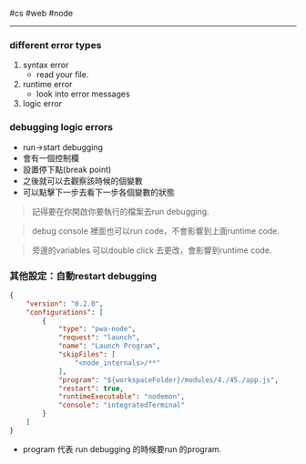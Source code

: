 #cs #web  #node 

---

### different error types
1.  syntax error
    -   read your file.
2.  runtime error
    -   look into error messages
3.  logic error

### debugging logic errors
-   run→start debugging
-   會有一個控制欄
-   設置停下點(break point)
-   之後就可以去觀察該時候的個變數
-   可以點擊下一步去看下一步各個變數的狀態

> 記得要在你開啟你要執行的檔案去run debugging.

> debug console 裡面也可以run code，不會影響到上面runtime code.

> 旁邊的variables 可以double click 去更改，會影響到runtime code.

### 其他設定：自動restart debugging
```json
{
    "version": "0.2.0",
    "configurations": [
        {
            "type": "pwa-node",
            "request": "launch",
            "name": "Launch Program",
            "skipFiles": [
                "<node_internals>/**"
            ],
            "program": "${workspaceFolder}/modules/4./45./app.js",
            "restart": true,
            "runtimeExecutable": "nodemon",
            "console": "integratedTerminal"
        }
    ]
}
```
- program 代表 run debugging 的時候要run 的program.